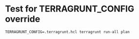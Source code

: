 # Test for TERRAGRUNT_CONFIG override

```
TERRAGRUNT_CONFIG=.terragrunt.hcl terragrunt run-all plan
```